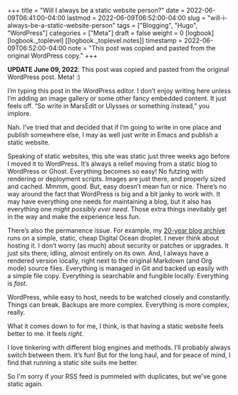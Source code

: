 +++
title = "Will I always be a static website person?"
date = 2022-06-09T06:41:00-04:00
lastmod = 2022-06-09T06:52:00-04:00
slug = "will-i-always-be-a-static-website-person"
tags = ["Blogging", "Hugo", "WordPress"]
categories = ["Meta"]
draft = false
weight = 0
[logbook]
  [logbook._toplevel]
    [[logbook._toplevel.notes]]
      timestamp = 2022-06-09T06:52:00-04:00
      note = "This post was copied and pasted from the original WordPress copy."
+++

**UPDATE June 09, 2022**: This post was copied and pasted from the original WordPress post. Meta! :)

I’m typing this post in the WordPress editor. I don’t enjoy writing here unless I’m adding an image gallery or some other fancy embedded content. It just feels off. “So write in MarsEdit or Ulysses or something instead,” you implore.

<!--more-->

Nah. I’ve tried that and decided that if I’m going to write in one place and publish somewhere else, I may as well just write in Emacs and publish a static website.

Speaking of static websites, this site was static just three weeks ago before I moved it to WordPress. It’s always a relief moving from a static blog to WordPress or Ghost. Everything becomes so easy! No futzing with rendering or deployment scripts. Images are just there, and properly sized and cached. Mmmm, good. But, easy doesn’t mean fun or nice. There’s no way around the fact that WordPress is big and a bit janky to work with. It may have everything one needs for maintaining a blog, but it also has everything one _might possibly ever need_. Those extra things inevitably get in the way and make the experience less fun.

There’s also the permanence issue. For example, my [20-year blog archive](https://archive.baty.net/post/) runs on a simple, static, cheap Digital Ocean droplet. I never think about hosting it. I don’t worry (as much) about security or patches or upgrades. It just sits there, idling, almost entirely on its own. And, I always have a rendered version locally, right next to the original Markdown (and Org mode) source files. Everything is managed in Git and backed up easily with a simple file copy. Everything is searchable and fungible locally. Everything is _fast_.

WordPress, while easy to host, needs to be watched closely and constantly. Things can break. Backups are more complex. Everything is more complex, really.

What it comes down to for me, I think, is that having a static website feels better to me. It feels _right_.

I love tinkering with different blog engines and methods. I’ll probably always switch between them. It’s fun! But for the long haul, and for peace of mind, I find that running a static site suits me better.

So I'm sorry if your RSS feed is pummeled with duplicates, but we've gone static again.

[//]: # "Exported with love from a post written in Org mode"
[//]: # "- https://github.com/kaushalmodi/ox-hugo"

